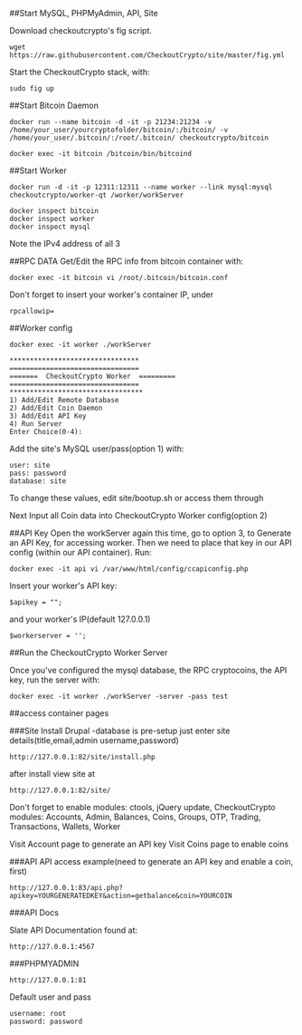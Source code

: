 ##Start MySQL, PHPMyAdmin, API, Site 

Download checkoutcrypto's fig script.

```
wget https://raw.githubusercontent.com/CheckoutCrypto/site/master/fig.yml
```

Start the CheckoutCrypto stack, with:

```
sudo fig up
```

##Start Bitcoin Daemon

```
docker run --name bitcoin -d -it -p 21234:21234 -v /home/your_user/yourcryptofolder/bitcoin/:/bitcoin/ -v  /home/your_user/.bitcoin/:/root/.bitcoin/ checkoutcrypto/bitcoin
```

```
docker exec -it bitcoin /bitcoin/bin/bitcoind
```

##Start Worker

```
docker run -d -it -p 12311:12311 --name worker --link mysql:mysql checkoutcrypto/worker-qt /worker/workServer
```

```
docker inspect bitcoin
docker inspect worker
docker inspect mysql
```

Note the IPv4 address of all 3

##RPC DATA
Get/Edit the RPC info from bitcoin container with:

```
docker exec -it bitcoin vi /root/.bitcoin/bitcoin.conf
```

Don't forget to insert your worker's container IP, under 

```
rpcallowip=
```

##Worker config

```
docker exec -it worker ./workServer
```
```
********************************
================================
=======  CheckoutCrypto Worker  =========
================================
*********************************
1) Add/Edit Remote Database
2) Add/Edit Coin Daemon
3) Add/Edit API Key
4) Run Server
Enter Choice(0-4):
```

Add the site's MySQL user/pass(option 1) with:
```
user: site
pass: password
database: site
```
To change these values, edit site/bootup.sh or access them through 

Next Input all Coin data into CheckoutCrypto Worker config(option 2)


##API Key
Open the workServer again this time, go to option 3, to Generate an API Key, for accessing worker. Then we need to place that key in our API config (within our API container).  Run:

```
docker exec -it api vi /var/www/html/config/ccapiconfig.php
```

Insert your worker's API key:
```
$apikey = "";
```

and your worker's IP(default 127.0.0.1)
```
$workerserver = '';
```


##Run the CheckoutCrypto Worker Server

Once you've configured the mysql database, the RPC cryptocoins, the API key, run the server with:
```
docker exec -it worker ./workServer -server -pass test
```

##access container pages

###Site
Install Drupal -database is pre-setup just enter site details(title,email,admin username,password)
```
http://127.0.0.1:82/site/install.php
```
after install view site at
```
http://127.0.0.1:82/site/
```
Don't forget to enable modules: ctools, jQuery update, CheckoutCrypto modules: Accounts, Admin, Balances, Coins, Groups, OTP, Trading, Transactions, Wallets, Worker

Visit Account page to generate an API key
Visit Coins page to enable coins

###API
API access example(need to generate an API key and enable a coin, first)
```
http://127.0.0.1:83/api.php?apikey=YOURGENERATEDKEY&action=getbalance&coin=YOURCOIN
```

###API Docs

Slate API Documentation found at:
```
http://127.0.0.1:4567
```

###PHPMYADMIN
```
http://127.0.0.1:81
```
Default user and pass
```
username: root
password: password
```

